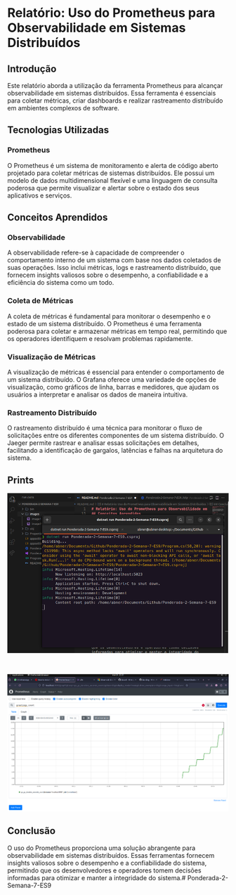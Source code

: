 # Relatório: Uso do Prometheus para Observabilidade em Sistemas Distribuídos

## Introdução

Este relatório aborda a utilização da ferramenta Prometheus para alcançar observabilidade em sistemas distribuídos. Essa ferramenta é essenciais para coletar métricas, criar dashboards e realizar rastreamento distribuído em ambientes complexos de software.

## Tecnologias Utilizadas

### Prometheus

O Prometheus é um sistema de monitoramento e alerta de código aberto projetado para coletar métricas de sistemas distribuídos. Ele possui um modelo de dados multidimensional flexível e uma linguagem de consulta poderosa que permite visualizar e alertar sobre o estado dos seus aplicativos e serviços.

## Conceitos Aprendidos

### Observabilidade

A observabilidade refere-se à capacidade de compreender o comportamento interno de um sistema com base nos dados coletados de suas operações. Isso inclui métricas, logs e rastreamento distribuído, que fornecem insights valiosos sobre o desempenho, a confiabilidade e a eficiência do sistema como um todo.

### Coleta de Métricas

A coleta de métricas é fundamental para monitorar o desempenho e o estado de um sistema distribuído. O Prometheus é uma ferramenta poderosa para coletar e armazenar métricas em tempo real, permitindo que os operadores identifiquem e resolvam problemas rapidamente.

### Visualização de Métricas

A visualização de métricas é essencial para entender o comportamento de um sistema distribuído. O Grafana oferece uma variedade de opções de visualização, como gráficos de linha, barras e medidores, que ajudam os usuários a interpretar e analisar os dados de maneira intuitiva.

### Rastreamento Distribuído

O rastreamento distribuído é uma técnica para monitorar o fluxo de solicitações entre os diferentes componentes de um sistema distribuído. O Jaeger permite rastrear e analisar essas solicitações em detalhes, facilitando a identificação de gargalos, latências e falhas na arquitetura do sistema.


## Prints
![](./assets/terminal_dotnet.png)

<br>

![](./assets/prometheus.png)

## Conclusão

O uso do Prometheus proporciona uma solução abrangente para observabilidade em sistemas distribuídos. Essas ferramentas fornecem insights valiosos sobre o desempenho e a confiabilidade do sistema, permitindo que os desenvolvedores e operadores tomem decisões informadas para otimizar e manter a integridade do sistema.# Ponderada-2-Semana-7-ES9
